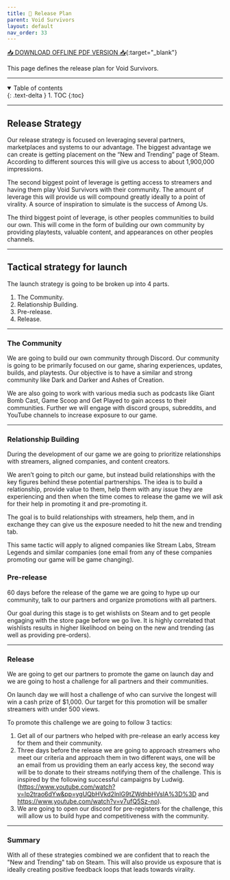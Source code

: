```yaml
---
title: 🚀 Release Plan
parent: Void Survivors
layout: default
nav_order: 33
---
```


[📥 DOWNLOAD OFFLINE PDF VERSION 📥](https://drive.google.com/file/d/110JEfkJEpMwJbzaC50xXn5sHZERu8fOR/view?usp=share_link){:target="_blank"}

This page defines the release plan for Void Survivors.

----

<details open markdown="block">
  <summary>
    Table of contents
  </summary>
  {: .text-delta }
1. TOC
{:toc}
</details>

----

## Release Strategy

Our release strategy is focused on leveraging several partners, marketplaces and systems to our advantage. The biggest advantage we can create is getting placement on the “New and Trending” page of Steam. According to different sources this will give us access to about 1,900,000 impressions. 

The second biggest point of leverage is getting access to streamers and having them play Void Survivors with their community. The amount of leverage this will provide us will compound greatly ideally to a point of virality. A source of inspiration to simulate is the success of Among Us.

The third biggest point of leverage, is other peoples communities to build our own. This will come in the form of building our own community by providing playtests, valuable content, and appearances on other peoples channels. 

----

## Tactical strategy for launch

The launch strategy is going to be broken up into 4 parts.

1. The Community.
2. Relationship Building.
3. Pre-release.
4. Release.

----

### The Community 

We are going to build our own community through Discord. Our community is going to be primarily focused on our game, sharing experiences, updates, builds, and playtests. Our objective is to have a similar and strong community like Dark and Darker and Ashes of Creation. 

We are also going to work with various media such as podcasts like Giant Bomb Cast, Game Scoop and Get Played to gain access to their communities. Further we will engage with discord groups, subreddits, and YouTube channels to increase exposure to our game. 

----

### Relationship Building 

During the development of our game we are going to prioritize relationships with streamers, aligned companies, and content creators. 

We aren’t going to pitch our game, but instead build relationships with the key figures behind these potential partnerships. The idea is to build a relationship, provide value to them, help them with any issue they are experiencing and then when the time comes to release the game we will ask for their help in promoting it and pre-promoting it. 

The goal is to build relationships with streamers, help them, and in exchange they can give us the exposure needed to hit the new and trending tab. 

This same tactic will apply to aligned companies like Stream Labs, Stream Legends and similar companies (one email from any of these companies promoting our game will be game changing). 

### Pre-release 

60 days before the release of the game we are going to hype up our community, talk to our partners and organize promotions with all partners. 

Our goal during this stage is to get wishlists on Steam and to get people engaging with the store page before we go live. It is highly correlated that wishlists results in higher likelihood on being on the new and trending (as well as providing pre-orders). 

----

### Release

We are going to get our partners to promote the game on launch day and we are going to host a challenge for all partners and their communities. 

On launch day we will host a challenge of who can survive the longest will win a cash prize of $1,000. Our target for this promotion will be smaller streamers with under 500 views. 

To promote this challenge we are going to follow 3 tactics: 

1. Get all of our partners who helped with pre-release an early access key for them and their community. 
2. Three days before the release we are going to approach streamers who meet our criteria and approach them in two different ways, one will be an email from us providing them an early access key, the second way will be to donate to their streams notifying them of the challenge. This is inspired by the following successful campaigns by Ludwig. (https://www.youtube.com/watch?v=Ip2trao6dYw&pp=ygUQbHVkd2lnIG9tZWdhbHVsIA%3D%3D and https://www.youtube.com/watch?v=v7ufQ5Sz-no).
3. We are going to open our discord for pre-registers for the challenge, this will allow us to build hype and competitiveness with the community. 

----

### Summary

With all of these strategies combined we are confident that to reach the "New and Trending" tab on Steam. This will also provide us exposure that is ideally creating positive feedback loops that leads towards virality.